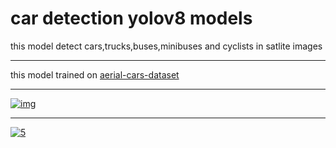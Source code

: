 <h1>car detection yolov8 models</h1> 
<p>this model detect cars,trucks,buses,minibuses and cyclists in satlite images</p>
<hr>
this model trained on <a href="https://github.com/jekhor/aerial-cars-dataset">aerial-cars-dataset</a>
<hr>
<a href="https://ibb.co/92mh1cf"><img src="https://i.ibb.co/Y84X1PK/img.png" alt="img" border="0"></a>
<hr>
<a href="https://ibb.co/9vHH12z"><img src="https://i.ibb.co/8Bggf2T/5.png" alt="5" border="0"></a>
